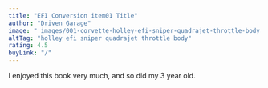 ```yaml
---
title: "EFI Conversion item01 Title"
author: "Driven Garage"
image: "_images/001-corvette-holley-efi-sniper-quadrajet-throttle-body.jpg"
altTag: "holley efi sniper quadrajet throttle body"
rating: 4.5
buyLink: "/"
---
```


I enjoyed this book very much, and so did my 3 year old.

